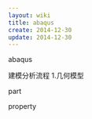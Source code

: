 ```yaml
---
layout: wiki
title: abaqus
create: 2014-12-30
update: 2014-12-30
---
```


abaqus

建模分析流程
1.几何模型

part

property
